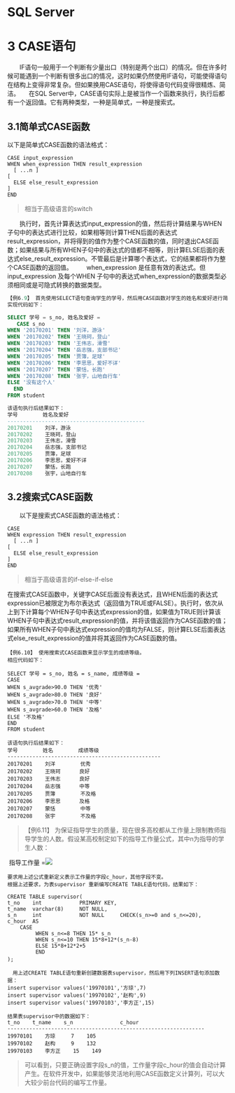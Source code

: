 # SQL Server

#  3 CASE语句

 

　　IF语句一般用于一个判断有少量出口（特别是两个出口）的情况。但在许多时候可能遇到一个判断有很多出口的情况，这时如果仍然使用IF语句，可能使得语句在结构上变得非常复杂。但如果换用CASE语句，将使得语句代码变得很精炼、简洁。　　在SQL Server中，CASE语句实际上是被当作一个函数来执行，执行后都有一个返回值。它有两种类型，一种是简单式，一种是搜索式。

 

 

## 3.1简单式CASE函数　　

 

以下是简单式CASE函数的语法格式：



```
CASE input_expression
WHEN when_expression THEN result_expression
  [ ...n ]
[
  ELSE else_result_expression
]
END 
```

> 相当于高级语言的switch

 

　　执行时，首先计算表达式input_expression的值，然后将计算结果与WHEN子句中的表达式进行比较，如果相等则计算THEN后面的表达式result_expression，并将得到的值作为整个CASE函数的值，同时退出CASE函数；如果结果与所有WHEN子句中的表达式的值都不相等，则计算ELSE后面的表达式else_result_expression。不管最后是计算哪个表达式，它的结果都将作为整个CASE函数的返回值。
　　when_expression 是任意有效的表达式。但input_expression 及每个WHEN 子句中的表达式when_expression的数据类型必须相同或是可隐式转换的数据类型。


```sql
【例6.9】 首先使用SELECT语句查询学生的学号，然后用CASE函数对学生的姓名和爱好进行简要说明。
实现代码如下：

SELECT 学号 = s_no, 姓名及爱好 =  
   CASE s_no
WHEN '20170201' THEN '刘洋，游泳'
WHEN '20170202' THEN '王晓珂，登山'
WHEN '20170203' THEN '王伟志，滑雪'
WHEN '20170204' THEN '岳志强，支部书记'
WHEN '20170205' THEN '贾簿，足球'
WHEN '20170206' THEN '李思思，爱好不详'
WHEN '20170207' THEN '蒙恬，长跑'
WHEN '20170208' THEN '张宇，山地自行车'
ELSE '没有这个人'
  END
FROM student

该语句执行后结果如下：
学号        姓名及爱好 
--------------------------------------------
20170201    刘洋，游泳
20170202    王晓珂，登山
20170203    王伟志，滑雪
20170204    岳志强，支部书记
20170205    贾簿，足球
20170206    李思思，爱好不详
20170207    蒙恬，长跑
20170208    张宇，山地自行车

```



 



 

## 3.2搜索式CASE函数

 

　　以下是搜索式CASE函数的语法格式：



```
CASE
WHEN expression THEN result_expression
  [ ...n ]
[
  ELSE else_result_expression
]
END
```

> 相当于高级语言的if-else-if-else

​        在搜索式CASE函数中，关键字CASE后面没有表达式，且WHEN后面的表达式expression已被限定为布尔表达式（返回值为TRUE或FALSE）。执行时，依次从上到下计算每个WHEN子句中表达式expression的值，如果值为TRUE则计算该WHEN子句中表达式result_expression的值，并将该值返回作为CASE函数的值；如果所有WHEN子句中表达式expression的值均为FALSE，则计算ELSE后面表达式else_result_expression的值并将其返回作为CASE函数的值。




```
【例6.10】 使用搜索式CASE函数来显示学生的成绩等级。
相应代码如下：

SELECT 学号 = s_no, 姓名 = s_name, 成绩等级 =
CASE
WHEN s_avgrade>90.0 THEN '优秀'
WHEN s_avgrade>80.0 THEN '良好'
WHEN s_avgrade>70.0 THEN '中等'
WHEN s_avgrade>60.0 THEN '及格'
ELSE '不及格'
END
FROM student

该语句执行后结果如下：
学号        姓名        成绩等级
-------------------------------------------------
20170201    刘洋        优秀
20170202    王晓珂      良好
20170203    王伟志      良好
20170204    岳志强      中等
20170205    贾簿        不及格
20170206    李思思      及格
20170207    蒙恬        中等
20170208    张宇        不及格

```



 



> 【例6.11】 为保证指导学生的质量，现在很多高校都从工作量上限制教师指导学生的人数。假设某高校制定如下的指导工作量公式，其中n为指导的学生人数：

​                                                   指导工作量 =![](https://img1.zlogs.net/20/20200121224358.png)

```
要求用上述公式重新定义表示工作量的字段c_hour，其他字段不变。 
根据上述要求，为表supervisor 重新编写CREATE TABLE语句代码，结果如下：

CREATE TABLE supervisor(
t_no    int            PRIMARY KEY,
t_name  varchar(8)     NOT NULL,
s_n     int            NOT NULL     CHECK(s_n>=0 and s_n<=20),
c_hour  AS             
    CASE
         WHEN s_n<=8 THEN 15* s_n
         WHEN s_n<=10 THEN 15*8+12*(s_n-8)
         ELSE 15*8+12*2+5
         END
);　
```

```
　用上述CREATE TABLE语句重新创建数据表supervisor，然后用下列INSERT语句添加数据：
insert supervisor values('19970101','方琼',7)
insert supervisor values('19970102','赵构',9)
insert supervisor values('19970103','李方正',15)    
```

```
结果表supervisor中的数据如下：
t_no    t_name    s_n               c_hour
---------------------------------------------------------------
19970101    方琼     7    105
19970102    赵构     9    132
19970103    李方正    15    149
```

> ​     可以看到，只要正确设置字段s_n的值，工作量字段c_hour的值会自动计算产生。在软件开发中，如果能够灵活地利用CASE函数定义计算列，可以大大较少前台代码的编写工作量。

 



